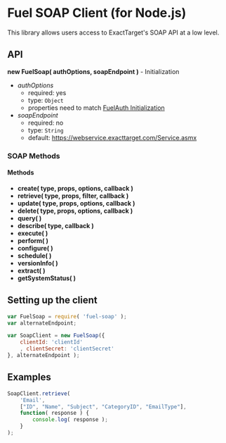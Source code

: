 Fuel SOAP Client (for Node.js)
=============

This library allows users access to ExactTarget's SOAP API at a low level.

## API

**new FuelSoap( authOptions, soapEndpoint )** - Initialization

* *authOptions*
    * required: yes
    * type: `Object`
    * properties need to match [FuelAuth Initialization][1]
* *soapEndpoint*
    * required: no
    * type: `String`
    * default: https://webservice.exacttarget.com/Service.asmx
    
### SOAP Methods

#### Methods

* **create( type, props, options, callback )**
* **retrieve( type, props, filter, callback )**
* **update( type, props, options, callback )**
* **delete( type, props, options, callback )**
* **query( )**
* **describe( type, callback )**
* **execute( )**
* **perform( )**
* **configure( )**
* **schedule( )**
* **versionInfo( )**
* **extract( )**
* **getSystemStatus( )**

## Setting up the client

```js
var FuelSoap = require( 'fuel-soap' );
var alternateEndpoint;

var SoapClient = new FuelSoap({
    clientId: 'clientId'
    , clientSecret: 'clientSecret'
}, alternateEndpoint );
```


## Examples

```js
SoapClient.retrieve( 
    'Email', 
    ["ID", "Name", "Subject", "CategoryID", "EmailType"], 
    function( response ) {
        console.log( response );
    }
);
```

[1]: https://github.com/ExactTarget/Fuel-Node-Auth#api